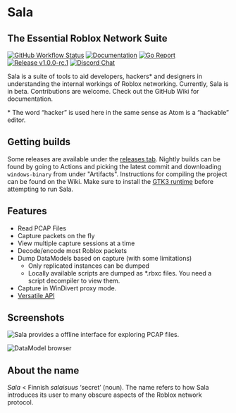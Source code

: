 # Sala
## The Essential Roblox Network Suite
 
[![GitHub Workflow Status](https://img.shields.io/github/workflow/status/Gskartwii/roblox-dissector/Go)](https://github.com/Gskartwii/roblox-dissector/actions)
[![Documentation](https://godoc.org/github.com/Gskartwii/roblox-dissector?status.svg)](https://godoc.org/github.com/Gskartwii/roblox-dissector)
[![Go Report](https://goreportcard.com/badge/github.com/Gskartwii/roblox-dissector)](https://goreportcard.com/report/github.com/Gskartwii/roblox-dissector)
[![Release v1.0.0-rc.1](https://img.shields.io/badge/release-v1.0.0rc.1-blue.svg)](https://github.com/Gskartwii/roblox-dissector/releases)
[![Discord Chat](https://img.shields.io/discord/564392147038502912)](https://discord.gg/zPbprKb)

Sala is a suite of tools to aid developers, hackers\* and designers in understanding the internal workings of Roblox networking. Currently, Sala is in beta. Contributions are welcome. Check out the GitHub Wiki for documentation.

\* The word “hacker” is used here in the same sense as Atom is a “hackable” editor.

## Getting builds
Some releases are available under the [releases tab](https://github.com/Gskartwii/roblox-dissector/releases). Nightly builds can be found by going to Actions and picking the latest commit and downloading `windows-binary` from under "Artifacts". Instructions for compiling the project can be found on the Wiki.
Make sure to install the [GTK3 runtime](https://github.com/tschoonj/GTK-for-Windows-Runtime-Environment-Installer/releases) before attempting to run Sala.

## Features
* Read PCAP Files
* Capture packets on the fly
* View multiple capture sessions at a time
* Decode/encode most Roblox packets
* Dump DataModels based on capture (with some limitations)
    - Only replicated instances can be dumped
    - Locally available scripts are dumped as *.rbxc files. You need a script decompiler to view them.
* Capture in WinDivert proxy mode.
* [Versatile API](https://godoc.org/github.com/Gskartwii/roblox-dissector/peer)

## Screenshots
![Sala provides a offline interface for exploring PCAP files.](https://user-images.githubusercontent.com/6651822/90891380-43deee00-e3c4-11ea-8852-6a82e64c97a6.png)

![DataModel browser](https://user-images.githubusercontent.com/6651822/90891449-62dd8000-e3c4-11ea-9b10-78e717559277.png)

## About the name
_Sala_ < Finnish _salaisuus_ ‘secret’ (noun). The name refers to how Sala introduces its user to many obscure aspects of the Roblox network protocol.
